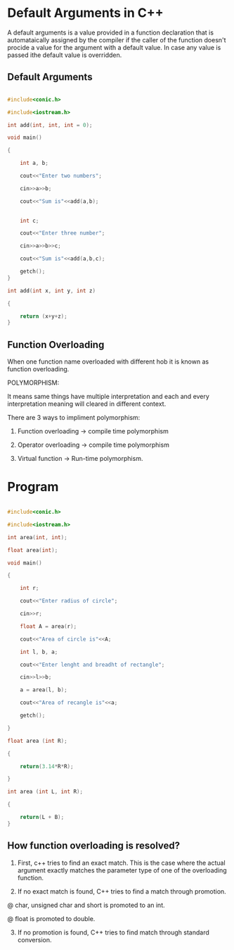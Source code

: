 

# Default Arguments in C++

A default arguments is a value provided in a function declaration that is automataically assigned by the compiler if the caller of the function doesn't procide a value for the argument with a default value. In case any value is passed ithe default value is overridden.

## Default Arguments

```cpp

#include<conic.h>

#include<iostream.h>

int add(int, int, int = 0);

void main()

{

    int a, b;

    cout<<"Enter two numbers";

    cin>>a>>b;

    cout<<"Sum is"<<add(a,b);
    

    int c;

    cout<<"Enter three number";

    cin>>a>>b>>c;

    cout<<"Sum is"<<add(a,b,c);

    getch();
}

int add(int x, int y, int z)

{

    return (x+y+z);
}

```
## Function Overloading

When one function name overloaded with different hob it is known as function overloading.

POLYMORPHISM:

It means same things have multiple interpretation and each and every interpretation meaning will cleared in different  context.


There are 3 ways to impliment polymorphism:

1. Function overloading -> compile time polymorphism

2. Operator overloading -> compile time polymorphism

3. Virtual function -> Run-time polymorphism.

# Program
```cpp

#include<conic.h>

#include<iostream.h>

int area(int, int);

float area(int);

void main()

{

    int r;

    cout<<"Enter radius of circle";

    cin>>r;

    float A = area(r);

    cout<<"Area of circle is"<<A;

    int l, b, a;

    cout<<"Enter lenght and breadht of rectangle";

    cin>>l>>b;

    a = area(l, b);

    cout<<"Area of recangle is"<<a;

    getch();

}

float area (int R);

{

    return(3.14*R*R);

}

int area (int L, int R);

{

    return(L + B);
}

```
## How  function overloading is resolved?

1. First, c++ tries to find an exact match. This is the case where the actual argument exactly matches the parameter type of one of the overloading function.

2. If no exact match is found, C++ tries to find a match through promotion.

@ char, unsigned char and short is promoted to an int.

@ float is promoted to double.

3. If no promotion is found, C++ tries to find match through standard conversion.



